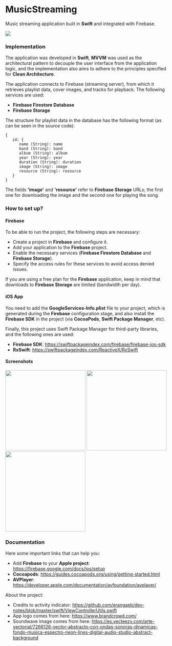 # MusicStreaming

Music streaming application built in **Swift** and integrated with Firebase.

![](https://camo.githubusercontent.com/cbe540fa5f1bd4860434caea1ebe43419ed42d92d54084d529c3a93a67139f10/68747470733a2f2f696d672e736869656c64732e696f2f62616467652f73776966742532302d2532334641373334332e7376673f267374796c653d666f722d7468652d6261646765266c6f676f3d7377696674266c6f676f436f6c6f723d7768697465)

### Implementation

The application was developed in **Swift**, **MVVM** was used as the architectural pattern to decouple the user interface from the application logic, and the implementation also aims to adhere to the principles specified for **Clean Architecture**.

The application connects to Firebase (streaming server), from which it retrieves playlist data, cover images, and tracks for playback. The following services are used:

- **Firebase Firestore Database**
- **Firebase Storage**

The structure for playlist data in the database has the following format (as can be seen in the source code):

```
{
   id: {
      name (String): name
      band (String): band
      album (String): album
      year (String): year
      duration (String): duration
      image (String): image
      resource (String): resource
   }
}
```

The fields **'image'** and **'resource'** refer to **Firebase Storage** URLs; the first one for downloading the image and the second one for playing the song.

### How to set up?

#### Firebase

To be able to run the project, the following steps are necessary:

- Create a project in **Firebase** and configure it.
- Add your application to the **Firebase** project.
- Enable the necessary services (**Firebase Firestore Database** and **Firebase Storage**).
- Specify the access rules for these services to avoid access denied issues.

If you are using a free plan for the **Firebase** application, keep in mind that downloads to **Firebase Storage** are limited (bandwidth per day).

#### iOS App

You need to add the **GoogleServices-Info.plist** file to your project, which is generated during the **Firebase** configuration stage, and also install the **Firebase SDK** in the project (via **CocoaPods**, **Swift Package Manager**, etc).

Finally, this project uses Swift Package Manager for third-party libraries, and the following ones are used:

- **Firebase SDK**: https://swiftpackageindex.com/firebase/firebase-ios-sdk
- **RxSwift**: https://swiftpackageindex.com/ReactiveX/RxSwift

#### Screenshots

<img src="https://github.com/hajc1294/MusicStreaming/assets/61942641/434389b3-0a37-42e8-930c-57846f5ede0a" width="250">   <img src="https://github.com/hajc1294/MusicStreaming/assets/61942641/7eee86e3-9fc6-4961-9de6-9f4faed39532" width="250">   <img src="https://github.com/hajc1294/MusicStreaming/assets/61942641/ff2724e4-df37-42ae-9054-b9366dc2bbfb" width="250">

### Documentation

Here some important links that can help you:

- Add **Firebase** to your **Apple project**: https://firebase.google.com/docs/ios/setup
- **Cocoapods**: https://guides.cocoapods.org/using/getting-started.html
- **AVPlayer**: https://developer.apple.com/documentation/avfoundation/avplayer/

About the project:

- Credits to activity indicator: https://github.com/erangaeb/dev-notes/blob/master/swift/ViewControllerUtils.swift
- App logo comes from here: https://www.brandcrowd.com/
- Soundwave image comes from here: https://es.vecteezy.com/arte-vectorial/7266126-vector-abstracto-con-ondas-sonoras-dinamicas-fondo-musica-espectro-neon-lines-digital-audio-studio-abstract-background



